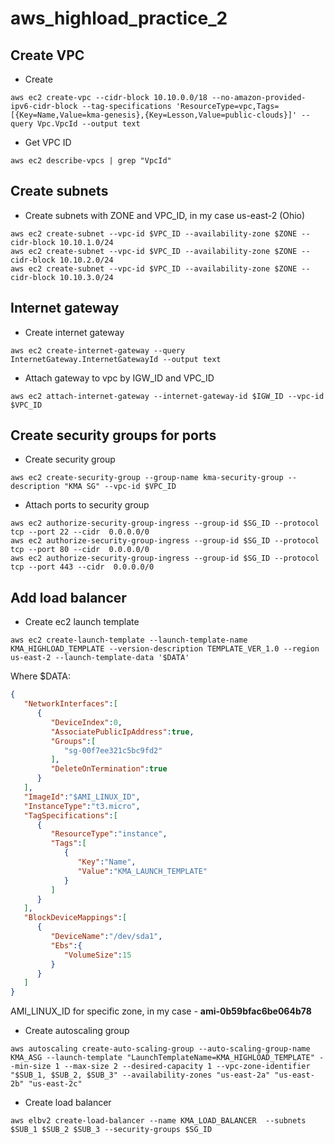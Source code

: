 # aws_highload_practice_2

## Create VPC
- Create
```
aws ec2 create-vpc --cidr-block 10.10.0.0/18 --no-amazon-provided-ipv6-cidr-block --tag-specifications 'ResourceType=vpc,Tags=[{Key=Name,Value=kma-genesis},{Key=Lesson,Value=public-clouds}]' --query Vpc.VpcId --output text
```
- Get VPC ID
```
aws ec2 describe-vpcs | grep "VpcId"
```

## Create subnets
- Create subnets with ZONE and VPC_ID, in my case us-east-2 (Ohio)
```
aws ec2 create-subnet --vpc-id $VPC_ID --availability-zone $ZONE --cidr-block 10.10.1.0/24
aws ec2 create-subnet --vpc-id $VPC_ID --availability-zone $ZONE --cidr-block 10.10.2.0/24
aws ec2 create-subnet --vpc-id $VPC_ID --availability-zone $ZONE --cidr-block 10.10.3.0/24
```

## Internet gateway
- Create internet gateway
```
aws ec2 create-internet-gateway --query InternetGateway.InternetGatewayId --output text          
```
- Attach gateway to vpc by IGW_ID and VPC_ID
```
aws ec2 attach-internet-gateway --internet-gateway-id $IGW_ID --vpc-id $VPC_ID 
```

## Create security groups for ports
- Create security group
```
aws ec2 create-security-group --group-name kma-security-group --description "KMA SG" --vpc-id $VPC_ID
```
- Attach ports to security group
```
aws ec2 authorize-security-group-ingress --group-id $SG_ID --protocol tcp --port 22 --cidr  0.0.0.0/0
aws ec2 authorize-security-group-ingress --group-id $SG_ID --protocol tcp --port 80 --cidr  0.0.0.0/0
aws ec2 authorize-security-group-ingress --group-id $SG_ID --protocol tcp --port 443 --cidr  0.0.0.0/0
```

## Add load balancer
- Create ec2 launch template
```
aws ec2 create-launch-template --launch-template-name KMA_HIGHLOAD_TEMPLATE --version-description TEMPLATE_VER_1.0 --region us-east-2 --launch-template-data '$DATA'
```
Where $DATA:
```json
{
   "NetworkInterfaces":[
      {
         "DeviceIndex":0,
         "AssociatePublicIpAddress":true,
         "Groups":[
            "sg-00f7ee321c5bc9fd2"
         ],
         "DeleteOnTermination":true
      }
   ],
   "ImageId":"$AMI_LINUX_ID",
   "InstanceType":"t3.micro",
   "TagSpecifications":[
      {
         "ResourceType":"instance",
         "Tags":[
            {
               "Key":"Name",
               "Value":"KMA_LAUNCH_TEMPLATE"
            }
         ]
      }
   ],
   "BlockDeviceMappings":[
      {
         "DeviceName":"/dev/sda1",
         "Ebs":{
            "VolumeSize":15
         }
      }
   ]
}
```
AMI_LINUX_ID for specific zone, in my case - **ami-0b59bfac6be064b78**
- Create autoscaling group
```
aws autoscaling create-auto-scaling-group --auto-scaling-group-name KMA_ASG --launch-template "LaunchTemplateName=KMA_HIGHLOAD_TEMPLATE" --min-size 1 --max-size 2 --desired-capacity 1 --vpc-zone-identifier "$SUB_1, $SUB_2, $SUB_3" --availability-zones "us-east-2a" "us-east-2b" "us-east-2c"
```
- Create load balancer
```
aws elbv2 create-load-balancer --name KMA_LOAD_BALANCER  --subnets $SUB_1 $SUB_2 $SUB_3 --security-groups $SG_ID
```
